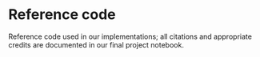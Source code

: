 # Reference code

Reference code used in our implementations; all citations and appropriate credits are documented in our final project notebook.
